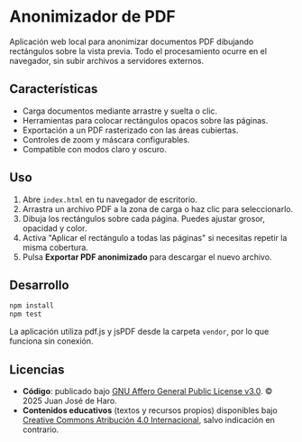 # Anonimizador de PDF

Aplicación web local para anonimizar documentos PDF dibujando rectángulos sobre la vista previa. Todo el procesamiento ocurre en el navegador, sin subir archivos a servidores externos.

## Características

- Carga documentos mediante arrastre y suelta o clic.
- Herramientas para colocar rectángulos opacos sobre las páginas.
- Exportación a un PDF rasterizado con las áreas cubiertas.
- Controles de zoom y máscara configurables.
- Compatible con modos claro y oscuro.

## Uso

1. Abre `index.html` en tu navegador de escritorio.
2. Arrastra un archivo PDF a la zona de carga o haz clic para seleccionarlo.
3. Dibuja los rectángulos sobre cada página. Puedes ajustar grosor, opacidad y color.
4. Activa "Aplicar el rectángulo a todas las páginas" si necesitas repetir la misma cobertura.
5. Pulsa **Exportar PDF anonimizado** para descargar el nuevo archivo.

## Desarrollo

```bash
npm install
npm test
```

La aplicación utiliza pdf.js y jsPDF desde la carpeta `vendor`, por lo que funciona sin conexión.

## Licencias

- **Código**: publicado bajo [GNU Affero General Public License v3.0](LICENSE.txt). © 2025 Juan José de Haro.
- **Contenidos educativos** (textos y recursos propios) disponibles bajo [Creative Commons Atribución 4.0 Internacional](https://creativecommons.org/licenses/by/4.0/), salvo indicación en contrario.
